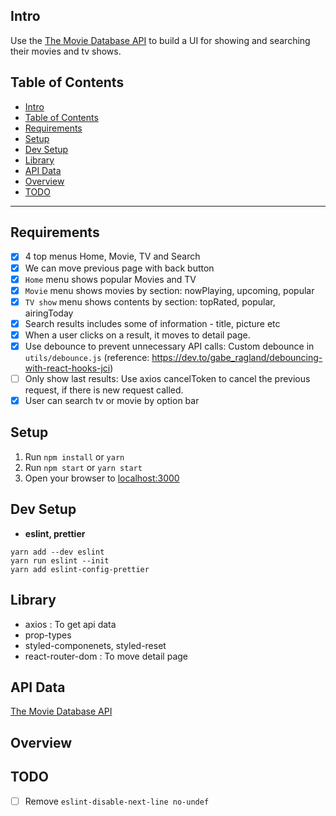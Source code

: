 ## Intro

Use the [The Movie Database API](https://developers.themoviedb.org/3/getting-started/introduction) to build a UI for showing and searching their movies and tv shows.

## Table of Contents

- [Intro](#intro)
- [Table of Contents](#table-of-contents)
- [Requirements](#requirements)
- [Setup](#setup)
- [Dev Setup](#dev-setup)
- [Library](#library)
- [API Data](#api-data)
- [Overview](#overview)
- [TODO](#todo)

---

## Requirements

- [x] 4 top menus Home, Movie, TV and Search
- [x] We can move previous page with back button
- [x] `Home` menu shows popular Movies and TV
- [x] `Movie` menu shows movies by section: nowPlaying, upcoming, popular
- [x] `TV show` menu shows contents by section: topRated, popular, airingToday
- [x] Search results includes some of information - title, picture etc
- [x] When a user clicks on a result, it moves to detail page.
- [x] Use debounce to prevent unnecessary API calls: Custom debounce in `utils/debounce.js` (reference: https://dev.to/gabe_ragland/debouncing-with-react-hooks-jci)
- [ ] Only show last results: Use axios cancelToken to cancel the previous request, if there is new request called.
- [x] User can search tv or movie by option bar

## Setup

1. Run `npm install` or `yarn`
2. Run `npm start` or `yarn start`
3. Open your browser to [localhost:3000](http://localhost:3000)

## Dev Setup

- **eslint, prettier**

```
yarn add --dev eslint
yarn run eslint --init
yarn add eslint-config-prettier
```

## Library

- axios : To get api data
- prop-types
- styled-componenets, styled-reset
- react-router-dom : To move detail page

## API Data

[The Movie Database API](https://developers.themoviedb.org/3/getting-started/introduction)

## Overview

## TODO

- [ ] Remove `eslint-disable-next-line no-undef`
